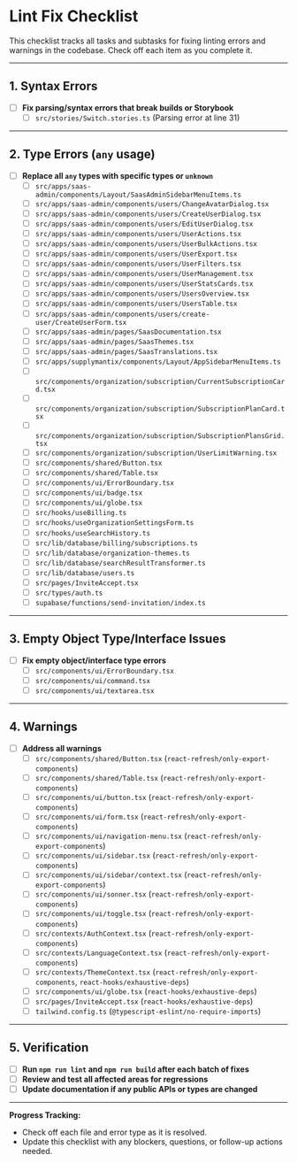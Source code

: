 # Lint Fix Checklist

This checklist tracks all tasks and subtasks for fixing linting errors and warnings in the codebase. Check off each item as you complete it.

---

## 1. Syntax Errors
- [ ] **Fix parsing/syntax errors that break builds or Storybook**
    - [ ] `src/stories/Switch.stories.ts` (Parsing error at line 31)

---

## 2. Type Errors (`any` usage)
- [ ] **Replace all `any` types with specific types or `unknown`**
    - [ ] `src/apps/saas-admin/components/Layout/SaasAdminSidebarMenuItems.ts`
    - [ ] `src/apps/saas-admin/components/users/ChangeAvatarDialog.tsx`
    - [ ] `src/apps/saas-admin/components/users/CreateUserDialog.tsx`
    - [ ] `src/apps/saas-admin/components/users/EditUserDialog.tsx`
    - [ ] `src/apps/saas-admin/components/users/UserActions.tsx`
    - [ ] `src/apps/saas-admin/components/users/UserBulkActions.tsx`
    - [ ] `src/apps/saas-admin/components/users/UserExport.tsx`
    - [ ] `src/apps/saas-admin/components/users/UserFilters.tsx`
    - [ ] `src/apps/saas-admin/components/users/UserManagement.tsx`
    - [ ] `src/apps/saas-admin/components/users/UserStatsCards.tsx`
    - [ ] `src/apps/saas-admin/components/users/UsersOverview.tsx`
    - [ ] `src/apps/saas-admin/components/users/UsersTable.tsx`
    - [ ] `src/apps/saas-admin/components/users/create-user/CreateUserForm.tsx`
    - [ ] `src/apps/saas-admin/pages/SaasDocumentation.tsx`
    - [ ] `src/apps/saas-admin/pages/SaasThemes.tsx`
    - [ ] `src/apps/saas-admin/pages/SaasTranslations.tsx`
    - [ ] `src/apps/supplymantix/components/Layout/AppSidebarMenuItems.ts`
    - [ ] `src/components/organization/subscription/CurrentSubscriptionCard.tsx`
    - [ ] `src/components/organization/subscription/SubscriptionPlanCard.tsx`
    - [ ] `src/components/organization/subscription/SubscriptionPlansGrid.tsx`
    - [ ] `src/components/organization/subscription/UserLimitWarning.tsx`
    - [ ] `src/components/shared/Button.tsx`
    - [ ] `src/components/shared/Table.tsx`
    - [ ] `src/components/ui/ErrorBoundary.tsx`
    - [ ] `src/components/ui/badge.tsx`
    - [ ] `src/components/ui/globe.tsx`
    - [ ] `src/hooks/useBilling.ts`
    - [ ] `src/hooks/useOrganizationSettingsForm.ts`
    - [ ] `src/hooks/useSearchHistory.ts`
    - [ ] `src/lib/database/billing/subscriptions.ts`
    - [ ] `src/lib/database/organization-themes.ts`
    - [ ] `src/lib/database/searchResultTransformer.ts`
    - [ ] `src/lib/database/users.ts`
    - [ ] `src/pages/InviteAccept.tsx`
    - [ ] `src/types/auth.ts`
    - [ ] `supabase/functions/send-invitation/index.ts`

---

## 3. Empty Object Type/Interface Issues
- [ ] **Fix empty object/interface type errors**
    - [ ] `src/components/ui/ErrorBoundary.tsx`
    - [ ] `src/components/ui/command.tsx`
    - [ ] `src/components/ui/textarea.tsx`

---

## 4. Warnings
- [ ] **Address all warnings**
    - [ ] `src/components/shared/Button.tsx` (`react-refresh/only-export-components`)
    - [ ] `src/components/shared/Table.tsx` (`react-refresh/only-export-components`)
    - [ ] `src/components/ui/button.tsx` (`react-refresh/only-export-components`)
    - [ ] `src/components/ui/form.tsx` (`react-refresh/only-export-components`)
    - [ ] `src/components/ui/navigation-menu.tsx` (`react-refresh/only-export-components`)
    - [ ] `src/components/ui/sidebar.tsx` (`react-refresh/only-export-components`)
    - [ ] `src/components/ui/sidebar/context.tsx` (`react-refresh/only-export-components`)
    - [ ] `src/components/ui/sonner.tsx` (`react-refresh/only-export-components`)
    - [ ] `src/components/ui/toggle.tsx` (`react-refresh/only-export-components`)
    - [ ] `src/contexts/AuthContext.tsx` (`react-refresh/only-export-components`)
    - [ ] `src/contexts/LanguageContext.tsx` (`react-refresh/only-export-components`)
    - [ ] `src/contexts/ThemeContext.tsx` (`react-refresh/only-export-components`, `react-hooks/exhaustive-deps`)
    - [ ] `src/components/ui/globe.tsx` (`react-hooks/exhaustive-deps`)
    - [ ] `src/pages/InviteAccept.tsx` (`react-hooks/exhaustive-deps`)
    - [ ] `tailwind.config.ts` (`@typescript-eslint/no-require-imports`)

---

## 5. Verification
- [ ] **Run `npm run lint` and `npm run build` after each batch of fixes**
- [ ] **Review and test all affected areas for regressions**
- [ ] **Update documentation if any public APIs or types are changed**

---

**Progress Tracking:**
- Check off each file and error type as it is resolved.
- Update this checklist with any blockers, questions, or follow-up actions needed. 